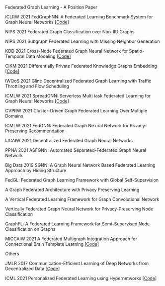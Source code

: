  Federated Graph Learning - A Position Paper 

ICLRW 2021 FedGraphNN: A Federated Learning Benchmark System for Graph Neural Networks [[Code](https://github.com/FedML-AI/FedGraphNN)] 

NIPS 2021 Federated Graph Classification over Non-IID Graphs 

NIPS 2021 Subgraph Federated Learning with Missing Neighbor Generation 

KDD 2021 Cross-Node Federated Graph Neural Network for Spatio-Temporal Data Modeling [[Code\]](https://github.com/mengcz13/KDD2021_CNFGNN)

CIKM 2021 Differentially Private Federated Knowledge Graphs Embedding [[Code\]](https://github.com/HKUST-KnowComp/FKGE)

IWQoS 2021 Glint: Decentralized Federated Graph Learning with Traffic Throttling and Flow Scheduling

ICMLW 2021 SpreadGNN: Serverless Multi task Federated Learning for Graph Neural Networks [[Code](https://github.com/FedML-AI/SpreadGNN)] 

CVPRW 2021 Cluster-Driven Graph Federated Learning Over Multiple Domains

ICMLW 2021 FedGNN: Federated Graph Ne ural Network for Privacy-Preserving Recommendation 

IJCAIW 2021 Decentralized Federated Graph Neural Networks  

PPNA 2021 ASFGNN: Automated Separated-Federated Graph Neural Network 

Big Data 2019 SGNN: A Graph Neural Network Based Federated Learning Approach by Hiding Structure 

 FedGL: Federated Graph Learning Framework with Global Self-Supervision 

 A Graph Federated Architecture with Privacy Preserving Learning 

 A Vertical Federated Learning Framework for Graph Convolutional Network 

 Vertically Federated Graph Neural Network for Privacy-Preserving Node Classification

 GraphFL: A Federated Learning Framework for Semi-Supervised Node Classification on Graphs

MICCAIW 2021 A Federated Multigraph Integration Approach for Connectional Brain Template Learning [[Code]](https://github.com/basiralab/Fed-CBT) 



Others

JMLR 2017 Communication-Efficient Learning of Deep Networks from Decentralized Data [[Code](https://github.com/AshwinRJ/Federated-Learning-PyTorch)]

ICML 2021 Personalized Federated Learning using Hypernetworks [[Code](https://github.com/AvivSham/pFedHN)] 